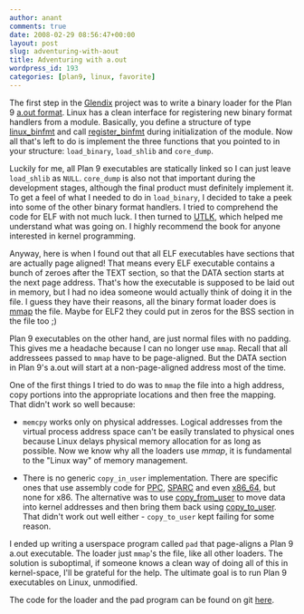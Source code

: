```yaml
---
author: anant
comments: true
date: 2008-02-29 08:56:47+00:00
layout: post
slug: adventuring-with-aout
title: Adventuring with a.out
wordpress_id: 193
categories: [plan9, linux, favorite]
---
```


The first step in the [Glendix](http://www.glendix.org/) project was to write a binary loader for the Plan 9 [a.out format](http://lsub.org/magic/man2html/6/a.out). Linux has a clean interface for registering new binary format handlers from a module. Basically, you define a structure of type [linux_binfmt](http://lxr.linux.no/linux+v2.6.24.3/include/linux/binfmts.h#L66) and call [register_binfmt](http://lxr.linux.no/linux+v2.6.24.3/include/linux/binfmts.h#L76) during initialization of the module. Now all that's left to do is implement the three functions that you pointed to in your structure: `load_binary`, `load_shlib` and `core_dump`.

Luckily for me, all Plan 9 executables are statically linked so I can just leave `load_shlib` as `NULL`. `core_dump` is also not that important during the development stages, although the final product must definitely implement it. To get a feel of what I needed to do in `load_binary`, I decided to take a peek into some of the other binary format handlers. I tried to comprehend the code for ELF with not much luck. I then turned to [UTLK](http://www.oreilly.com/catalog/understandlk/), which helped me understand what was going on. I highly recommend the book for anyone interested in kernel programming.

Anyway, here is when I found out that all ELF executables have sections that are actually page aligned! That means every ELF executable contains a bunch of zeroes after the TEXT section, so that the DATA section starts at the next page address. That's how the executable is supposed to be laid out in memory, but I had no idea someone would actually think of doing it in the file. I guess they have their reasons, all the binary format loader does is [mmap](http://en.wikipedia.org/wiki/Mmap) the file. Maybe for ELF2 they could put in zeros for the BSS section in the file too ;)

Plan 9 executables on the other hand, are just normal files with no padding. This gives me a headache because I can no longer use `mmap`. Recall that all addressees passed to `mmap` have to be page-aligned. But the DATA section in Plan 9's a.out will start at a non-page-aligned address most of the time.

One of the first things I tried to do was to `mmap` the file into a high address, copy portions into the appropriate locations and then free the mapping. That didn't work so well because:

* `memcpy` works only on physical addresses. Logical addresses from the virtual process address space can't be easily translated to physical ones because Linux delays physical memory allocation for as long as possible. Now we know why all the loaders use _mmap_, it is fundamental to the "Linux way" of memory management.

* There is no generic `copy_in_user` implementation. There are specific ones that use assembly code for [PPC](http://lxr.linux.no/linux+v2.6.24.3/arch/powerpc/lib/usercopy_64.c#L28), [SPARC](http://lxr.linux.no/linux+v2.6.24.3/include/asm-sparc64/uaccess.h#L247) and even [x86_64](http://lxr.linux.no/linux+v2.6.24.3/arch/x86/lib/usercopy_64.c#L158), but none for x86. The alternative was to use [copy\_from\_user](http://lxr.linux.no/linux+v2.6.24.3/include/asm-x86/uaccess_32.h#L563) to move data into kernel addresses and then bring them back using [copy\_to\_user](http://lxr.linux.no/linux+v2.6.24.3/include/asm-x86/uaccess_32.h#L561). That didn't work out well either - `copy_to_user` kept failing for some reason.

I ended up writing a userspace program called `pad` that page-aligns a Plan 9 a.out executable. The loader just `mmap`'s the file, like all other loaders. The solution is suboptimal, if someone knows a clean way of doing all of this in kernel-space, I'll be grateful for the help. The ultimate goal is to run Plan 9 executables on Linux, unmodified.

The code for the loader and the pad program can be found on git [here](http://hg.glendix.org/glendix/).
